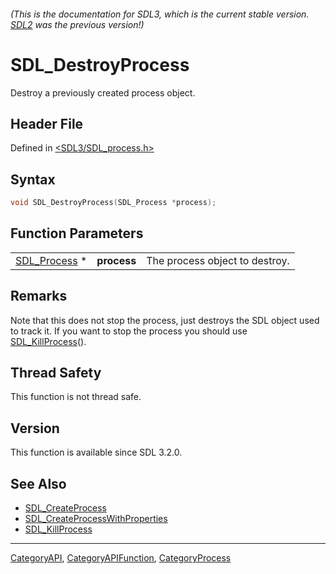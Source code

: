 ###### (This is the documentation for SDL3, which is the current stable version. [SDL2](https://wiki.libsdl.org/SDL2/) was the previous version!)
# SDL_DestroyProcess

Destroy a previously created process object.

## Header File

Defined in [<SDL3/SDL_process.h>](https://github.com/libsdl-org/SDL/blob/main/include/SDL3/SDL_process.h)

## Syntax

```c
void SDL_DestroyProcess(SDL_Process *process);
```

## Function Parameters

|                              |             |                                |
| ---------------------------- | ----------- | ------------------------------ |
| [SDL_Process](SDL_Process) * | **process** | The process object to destroy. |

## Remarks

Note that this does not stop the process, just destroys the SDL object used
to track it. If you want to stop the process you should use
[SDL_KillProcess](SDL_KillProcess)().

## Thread Safety

This function is not thread safe.

## Version

This function is available since SDL 3.2.0.

## See Also

- [SDL_CreateProcess](SDL_CreateProcess)
- [SDL_CreateProcessWithProperties](SDL_CreateProcessWithProperties)
- [SDL_KillProcess](SDL_KillProcess)

----
[CategoryAPI](CategoryAPI), [CategoryAPIFunction](CategoryAPIFunction), [CategoryProcess](CategoryProcess)

